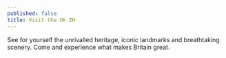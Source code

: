 ```yaml
---
published: false
title: Visit the UK ZH
---
```

See for yourself the unrivalled heritage, iconic landmarks and breathtaking scenery. Come and experience what makes Britain great.